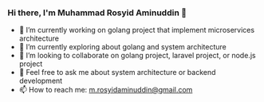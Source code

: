 ### Hi there, I'm Muhammad Rosyid Aminuddin 👋 
  - 🔭 I’m currently working on golang project that implement microservices architecture
  - 🌱 I’m currently exploring about golang and system architecture
  - 👯 I’m looking to collaborate on golang project, laravel project, or node.js project
  - 💬 Feel free to ask me about system architecture or backend development
  - 📫 How to reach me: m.rosyidaminuddin@gmail.com
<!--
**falvracoadin/falvracoadin** is a ✨ _special_ ✨ repository because its `README.md` (this file) appears on your GitHub profile.

Here are some ideas to get you started:

- 🔭 I’m currently working on ...
- 🌱 I’m currently learning ...
- 👯 I’m looking to collaborate on ...
- 🤔 I’m looking for help with ...
- 💬 Ask me about ...
- 📫 How to reach me: ...
- 😄 Pronouns: ...
- ⚡ Fun fact: ...
-->
